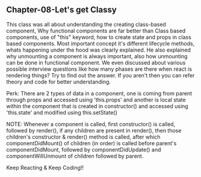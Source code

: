 ## Chapter-08-Let's get Classy

This class was all about understanding the creating class-based component, Why functional components are far better than Class based components, use of "this" keyword, how to create state and props in class based components. Most important concept it's different lifecycle methods, whats happening under the hood was clearly explained. He also explained why unmounting a component is always important, also how unmounting can be done in functional component. We even discussed about various possible interview questions like how many phases are there when react is rendering things? Try to find out the answer. If you aren't then you can refer theory and code for better understanding.

Perk: There are 2 types of data in a component, one is coming from parent through props and accessed using 'this.props' and another is local state within the component that is created in constructor() and accessed using 'this.state' and modified using this.setState()

NOTE: Whenever a component is called, first constructor() is called, followed by render(), if any children are present in render(), then those children's constructor & render() method is called, after which componentDidMount() of children (in order) is called before parent's componentDidMount, followed by componentDidUpdate() and componentWillUnmount of children followed by parent.

Keep Reacting & Keep Coding!!